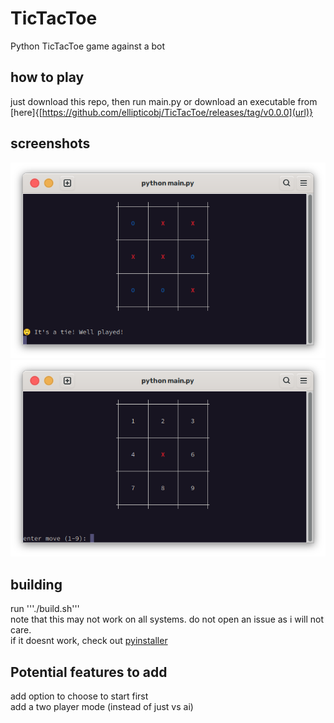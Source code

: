 # TicTacToe
Python TicTacToe game against a bot  

## how to play
just download this repo, then run main.py or download an executable from [here]{[https://github.com/ellipticobj/TicTacToe/releases/tag/v0.0.0](url)}

## screenshots
![tie](images/tie.png)
![newgame](images/newgame.png)

## building
run '''./build.sh'''  
note that this may not work on all systems. do not open an issue as i will not care.  
if it doesnt work, check out [pyinstaller](https://pyinstaller.org/en/stable/)

## Potential features to add
add option to choose to start first  
add a two player mode (instead of just vs ai)
